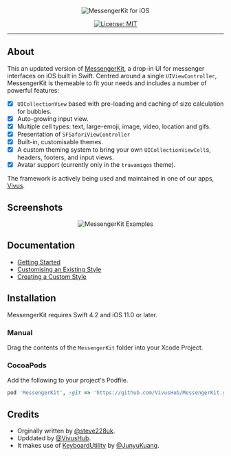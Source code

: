 <p align="center">
    <img src="readme-resources/Banner.png" style="max-height: 61px;" alt="MessengerKit for iOS">
</p>

<p align="center">
    <a href="https://opensource.org/licenses/MIT">
        <img src="https://img.shields.io/badge/License-MIT-yellow.svg" alt="License: MIT">
    </a>
</p>

---

## About

This an updated version of [MessengerKit](https://github.com/steve228uk/MessengerKit), a drop-in UI for messenger interfaces on iOS built in Swift. Centred around a single `UIViewController`, MessengerKit is themeable to fit your needs and includes a number of powerful features:

- [x] `UICollectionView` based with pre-loading and caching of size calculation for bubbles.
- [x] Auto-growing input view.
- [x] Multiple cell types: text, large-emoji, image, video, location and gifs.
- [x] Presentation of `SFSafariViewController`
- [x] Built-in, customisable themes.
- [x] A custom theming system to bring your own `UICollectionViewCell`s, headers, footers, and input views.
- [x] Avatar support (currently only in the `travamigos` theme).

The framework is actively being used and maintained in one of our apps, [Vivus](http://vivushub.com/?adFor=social&ref=github).

## Screenshots

<p align="center">
    <img src="readme-resources/screenshots/examples.png" alt="MessengerKit Examples">
</p>

## Documentation

- [Getting Started](https://github.com/steve228uk/MessengerKit/wiki/Getting-Started)
- [Customising an Existing Style](https://github.com/steve228uk/MessengerKit/wiki/Customising-an-Existing-Style)
- [Creating a Custom Style](https://github.com/steve228uk/MessengerKit/wiki/Creating-a-Custom-Style)

## Installation

MessengerKit requires Swift 4.2 and iOS 11.0 or later.

### Manual

Drag the contents of the `MessengerKit` folder into your Xcode Project.

### CocoaPods

Add the following to your project's Podfile.

```ruby
pod 'MessengerKit', :git => 'https://github.com/VivusHub/MessengerKit.git'
```

## Credits

* Orginally written by [@steve228uk](https://twitter.com/steve228uk).
* Upddated by [@VivusHub](https://twitter.com/vivushub).
* It makes use of [KeyboardUtility](https://github.com/JunyuKuang/KeyboardUtility) by [@JunyuKuang](https://github.com/JunyuKuang).
